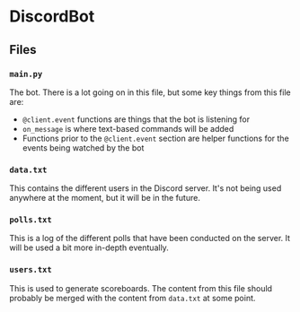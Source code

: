 # DiscordBot

## Files

### `main.py`
The bot. There is a lot going on in this file, but some key things from this file are:
- `@client.event` functions are things that the bot is listening for
- `on_message` is where text-based commands will be added
- Functions prior to the `@client.event` section are helper functions for the events being watched by the bot

### `data.txt`
This contains the different users in the Discord server. It's not being used anywhere at the moment, but it will be in the future.

### `polls.txt`
This is a log of the different polls that have been conducted on the server. It will be used a bit more in-depth eventually.

### `users.txt`
This is used to generate scoreboards. The content from this file should probably be merged with the content from `data.txt` at some point.
